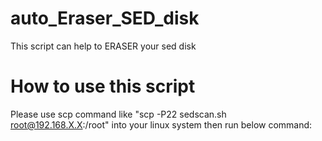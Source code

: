# auto_Eraser_SED_disk
This script can help to ERASER your sed disk
# How to use this script
Please use scp command like "scp -P22 sedscan.sh root@192.168.X.X:/root"  into your linux system then run below command:
